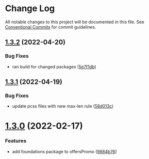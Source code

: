 # Change Log

All notable changes to this project will be documented in this file.
See [Conventional Commits](https://conventionalcommits.org) for commit guidelines.

## [1.3.2](https://github.com/coopdigital/coop-frontend/compare/@coopdigital/shared-component--offerspromo@1.3.1...@coopdigital/shared-component--offerspromo@1.3.2) (2022-04-20)


### Bug Fixes

* ran build for changed packages ([5e7f1db](https://github.com/coopdigital/coop-frontend/commit/5e7f1dbdf38ca13b8233b81f72d3725b8a47d834))





## [1.3.1](https://github.com/coopdigital/coop-frontend/compare/@coopdigital/shared-component--offerspromo@1.3.0...@coopdigital/shared-component--offerspromo@1.3.1) (2022-04-19)


### Bug Fixes

* update pcss files with new max-len rule ([58d013c](https://github.com/coopdigital/coop-frontend/commit/58d013c58111ff07521b792b0538bca2690efc74))





# [1.3.0](https://github.com/coopdigital/coop-frontend/compare/@coopdigital/shared-component--offerspromo@1.2.7...@coopdigital/shared-component--offerspromo@1.3.0) (2022-02-17)


### Features

* add foundations package to offersPromo ([9884b76](https://github.com/coopdigital/coop-frontend/commit/9884b76aa01ed46197af94edccb6391b97799e5e))
